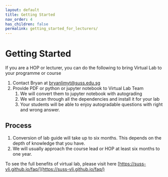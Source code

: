 ```yaml
---
layout: default
title: Getting Started
nav_order: 4
has_children: false
permalink: getting_started_for_lecturers/
---
```


# Getting Started 

If you are a HOP or lecturer, you can do the following to bring Virtual Lab to your programme or course

1. Contact Bryan at bryanlimyt@suss.edu.sg
2. Provide PDF or python or jupyter notebook to Virtual Lab Team
   1. We will convert them to jupyter notebook with autograding
   2. We will scan through all the dependencies and install it for your lab
   3. Your students will be able to enjoy autogradable questions with right and wrong answer. 

## Process

1. Conversion of lab guide will take up to six months. 
This depends on the depth of knowledge that you have. 
2. We will usually approach the course lead or HOP at least six months to one year.

To see the full benefits of virtual lab, please visit here [https://suss-vli.github.io/faq/](https://suss-vli.github.io/faq/)
